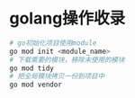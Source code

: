 # golang操作收录

```sh
# go初始化项目使用module
go mod init <module_name>
# 下载需要的模块，移除未使用的模块
go mod tidy
# 把全局模块拷贝一份到项目中
go mod vendor

```